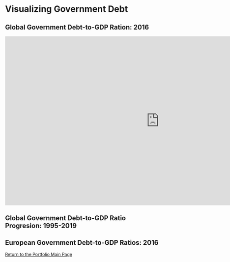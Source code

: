 # Visualizing Government Debt 


## Global Government Debt-to-GDP Ration: 2016

<iframe src="https://data.oecd.org/chart/61R7" width="1000" height="550" style="border: 0" mozallowfullscreen="true" webkitallowfullscreen="true" allowfullscreen="true"><a href="https://data.oecd.org/chart/61R7" target="_blank">OECD Chart: General government debt, Total, % of GDP, Annual, 2016</a></iframe>


## Global Government Debt-to-GDP Ratio Progresion: 1995-2019

<div class="flourish-embed flourish-chart" data-src="visualisation/3191298" data-url="https://flo.uri.sh/visualisation/3191298/embed"><script src="https://public.flourish.studio/resources/embed.js"></script></div>


## European Government Debt-to-GDP Ratios: 2016

<div class="flourish-embed flourish-map" data-src="visualisation/3192547" data-url="https://flo.uri.sh/visualisation/3192547/embed"><script src="https://public.flourish.studio/resources/embed.js"></script></div>

[Return to the Portfolio Main Page](/README.md)
